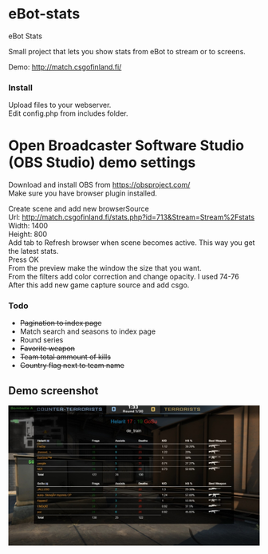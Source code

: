 # eBot-stats
eBot Stats

Small project that lets you show stats from eBot to stream or to screens.

Demo: http://match.csgofinland.fi/

### Install ###

Upload files to your webserver. <br />
Edit config.php from includes folder.

# Open Broadcaster Software Studio (OBS Studio) demo settings #
Download and install OBS from https://obsproject.com/  
Make sure you have browser plugin installed.

Create scene and add new browserSource  
Url: http://match.csgofinland.fi/stats.php?id=713&Stream=Stream%2Fstats  
Width: 1400  
Height: 800  
Add tab to Refresh browser when scene becomes active. This way you get the latest stats.  
Press OK  
From the preview make the window the size that you want.  
From the filters add color correction and change opacity. I used 74-76   
After this add new game capture source and add csgo.

### Todo ###
* ~~Pagination to index page~~
* Match search and seasons to index page
* Round series
* ~~Favorite weapon~~
* ~~Team total ammount of kills~~
* ~~Country flag next to team name~~

<h2>Demo screenshot</h2>

![Alt text](/Screens/screen4.jpg?raw=true "Screenshot from OBS")
